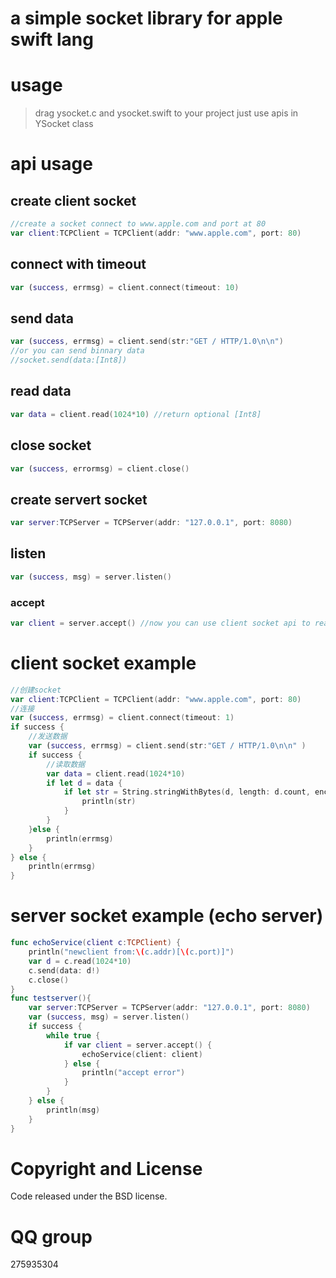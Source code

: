 # a simple socket library for apple swift lang
# usage
> drag ysocket.c and ysocket.swift to your project
> just use apis in YSocket class

# api usage
## create client socket
``` swift
//create a socket connect to www.apple.com and port at 80
var client:TCPClient = TCPClient(addr: "www.apple.com", port: 80)
```
## connect with timeout
``` swift
var (success, errmsg) = client.connect(timeout: 10)
```

## send data
``` swift
var (success, errmsg) = client.send(str:"GET / HTTP/1.0\n\n")
//or you can send binnary data
//socket.send(data:[Int8])
```

## read data
``` swift
var data = client.read(1024*10) //return optional [Int8]
```

## close socket
``` swift
var (success, errormsg) = client.close()
```

## create servert socket

``` swift
var server:TCPServer = TCPServer(addr: "127.0.0.1", port: 8080)
```

## listen

``` swift
var (success, msg) = server.listen()
```
### accept
``` swift
var client = server.accept() //now you can use client socket api to read and write
```

# client socket example
``` swift
//创建socket
var client:TCPClient = TCPClient(addr: "www.apple.com", port: 80)
//连接
var (success, errmsg) = client.connect(timeout: 1)
if success {
    //发送数据
    var (success, errmsg) = client.send(str:"GET / HTTP/1.0\n\n" )
    if success {
        //读取数据
        var data = client.read(1024*10)
        if let d = data {
            if let str = String.stringWithBytes(d, length: d.count, encoding: NSUTF8StringEncoding){
                println(str)
            }
        }
    }else {
        println(errmsg)
    }
} else {
    println(errmsg)
}
```

# server socket example (echo server)
``` swift
func echoService(client c:TCPClient) {
    println("newclient from:\(c.addr)[\(c.port)]")
    var d = c.read(1024*10)
    c.send(data: d!)
    c.close()
}
func testserver(){
    var server:TCPServer = TCPServer(addr: "127.0.0.1", port: 8080)
    var (success, msg) = server.listen()
    if success {
        while true {
            if var client = server.accept() {
                echoService(client: client)
            } else {
                println("accept error")
            }
        }
    } else {
        println(msg)
    }
}
```

# Copyright and License
Code released under the BSD license.

# QQ group
275935304
